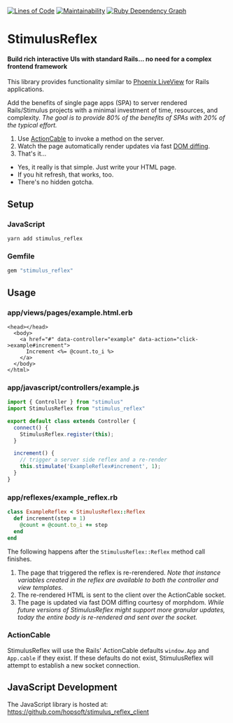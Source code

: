 [![Lines of Code](http://img.shields.io/badge/lines_of_code-120-brightgreen.svg?style=flat)](http://blog.codinghorror.com/the-best-code-is-no-code-at-all/)
[![Maintainability](https://api.codeclimate.com/v1/badges/2b24fdbd1ae37a24bedb/maintainability)](https://codeclimate.com/github/hopsoft/stimulus_reflex/maintainability)
[![Ruby Dependency Graph](https://img.shields.io/badge/deps-ruby-informational.svg?style=flat)](https://github.com/hopsoft/stimulus_reflex/blob/master/gem_graph.svg)

# StimulusReflex

#### Build rich interactive UIs with standard Rails... no need for a complex frontend framework

This library provides functionality similar to [Phoenix LiveView](https://youtu.be/Z2DU0qLfPIY?t=670) for Rails applications.

Add the benefits of single page apps (SPA) to server rendered Rails/Stimulus projects with a minimal investment of time, resources, and complexity.
_The goal is to provide 80% of the benefits of SPAs with 20% of the typical effort._

1. Use [ActionCable](https://edgeguides.rubyonrails.org/action_cable_overview.html) to invoke a method on the server.
1. Watch the page automatically render updates via fast [DOM diffing](https://github.com/patrick-steele-idem/morphdom).
1. That's it...

  - Yes, it really is that simple. Just write your HTML page.
  - If you hit refresh, that works, too.
  - There's no hidden gotcha.

## Setup

### JavaScript

```
yarn add stimulus_reflex
```

### Gemfile

```ruby
gem "stimulus_reflex"
```

## Usage

### app/views/pages/example.html.erb

```erb
<head></head>
  <body>
    <a href="#" data-controller="example" data-action="click->example#increment">
      Increment <%= @count.to_i %>
    </a>
  </body>
</html>
```

### app/javascript/controllers/example.js

```javascript
import { Controller } from "stimulus"
import StimulusReflex from "stimulus_reflex"

export default class extends Controller {
  connect() {
    StimulusReflex.register(this);
  }

  increment() {
    // trigger a server side reflex and a re-render
    this.stimulate('ExampleReflex#increment', 1);
  }
}
```

### app/reflexes/example_reflex.rb

```ruby
class ExampleReflex < StimulusReflex::Reflex
  def increment(step = 1)
    @count = @count.to_i += step
  end
end
```

The following happens after the `StimulusReflex::Reflex` method call finishes.

1. The page that triggered the reflex is re-rerendered. _Note that instance variables created in the reflex are available to both the controller and view templates._
2. The re-rendered HTML is sent to the client over the ActionCable socket.
3. The page is updated via fast DOM diffing courtesy of morphdom. _While future versions of StimulusReflex might support more granular updates, today the entire body is re-rendered and sent over the socket._

### ActionCable

StimulusReflex will use the Rails' ActionCable defaults `window.App` and `App.cable` if they exist.
If these defaults do not exist, StimulusReflex will attempt to establish a new socket connection.

## JavaScript Development

The JavaScript library is hosted at: https://github.com/hopsoft/stimulus_reflex_client
